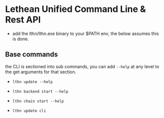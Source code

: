 # Lethean Unified Command Line & Rest API

* add the lthn/lthn.exe binary to your $PATH env, the below assumes this is done.

## Base commands

the CLI is sectioned into sub commands, you can add `--help` at any level to the get arguments for that section.

- `lthn update --help`
- `lthn backend start --help`
- `lthn chain start --help`


- `lthn update cli`
